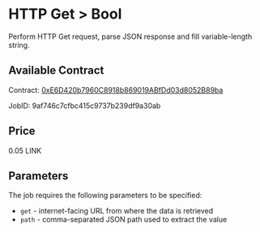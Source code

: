 # HTTP Get > Bool

Perform HTTP Get request, parse JSON response and fill variable-length string.

## Available Contract
  
Contract: [0xE6D420b7960C8918b869019ABfDd03d8052B89ba](https://goerli.etherscan.io/address/0xE6D420b7960C8918b869019ABfDd03d8052B89ba)

JobID: 9af746c7cfbc415c9737b239df9a30ab

## Price

0.05 LINK

## Parameters

The job requires the following parameters to be specified:

* `get` - internet-facing URL from where the data is retrieved
* `path` - comma-separated JSON path used to extract the value
